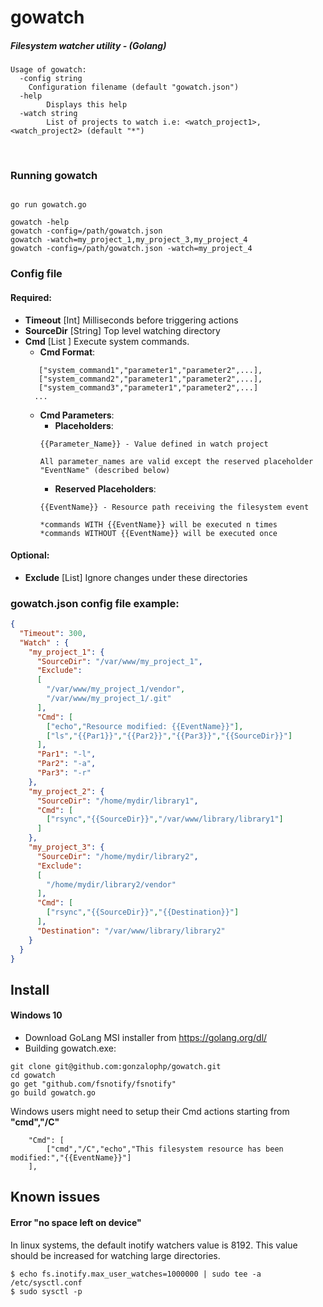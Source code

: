# gowatch

##### Filesystem watcher utility - (Golang)


```text
Usage of gowatch:
  -config string
	Configuration filename (default "gowatch.json")
  -help
    	Displays this help
  -watch string
    	List of projects to watch i.e: <watch_project1>,<watch_project2> (default "*")
```
<br/>

### Running gowatch

```

go run gowatch.go

gowatch -help
gowatch -config=/path/gowatch.json
gowatch -watch=my_project_1,my_project_3,my_project_4
gowatch -config=/path/gowatch.json -watch=my_project_4

```

### Config file

#### Required:
* **Timeout** [Int] Milliseconds before triggering actions
* **SourceDir** [String] Top level watching directory
* **Cmd** [List ] Execute system commands.
  - **Cmd Format**:
  ``` 
	 ["system_command1","parameter1","parameter2",...],
	 ["system_command2","parameter1","parameter2",...],
	 ["system_command3","parameter1","parameter2",...]
	...
  ```
  - **Cmd Parameters**:
    + **Placeholders**:
    ```
    {{Parameter_Name}} - Value defined in watch project
    
    All parameter_names are valid except the reserved placeholder "EventName" (described below)
    ```
     + **Reserved Placeholders**:
    ```
    {{EventName}} - Resource path receiving the filesystem event  
    
    *commands WITH {{EventName}} will be executed n times
    *commands WITHOUT {{EventName}} will be executed once
    ```
        
#### Optional:
* **Exclude** [List] Ignore changes under these directories 


### gowatch.json config file example:
```json
{
  "Timeout": 300,
  "Watch" : {
    "my_project_1": {
      "SourceDir": "/var/www/my_project_1",
      "Exclude":
      [
        "/var/www/my_project_1/vendor",
        "/var/www/my_project_1/.git"
      ],
      "Cmd": [
        ["echo","Resource modified: {{EventName}}"],
        ["ls","{{Par1}}","{{Par2}}","{{Par3}}","{{SourceDir}}"]
      ],
      "Par1": "-l",
      "Par2": "-a",
      "Par3": "-r"
    },
    "my_project_2": {
      "SourceDir": "/home/mydir/library1",
      "Cmd": [
        ["rsync","{{SourceDir}}","/var/www/library/library1"]
      ]
    },
    "my_project_3": {
      "SourceDir": "/home/mydir/library2",
      "Exclude":
      [
        "/home/mydir/library2/vendor"
      ],
      "Cmd": [
        ["rsync","{{SourceDir}}","{{Destination}}"]
      ],
      "Destination": "/var/www/library/library2"
    }
  }
}
```

## Install
#### Windows 10
* Download GoLang MSI installer from https://golang.org/dl/
* Building gowatch.exe:
```
git clone git@github.com:gonzalophp/gowatch.git
cd gowatch
go get "github.com/fsnotify/fsnotify"
go build gowatch.go
```

Windows users might need to setup their Cmd actions starting from **"cmd","/C"**

```
    "Cmd": [
        ["cmd","/C","echo","This filesystem resource has been modified:","{{EventName}}"]
    ],
```

## Known issues
#### Error "no space left on device"
In linux systems, the default inotify watchers value is 8192. This value should be increased for watching large directories.
```
$ echo fs.inotify.max_user_watches=1000000 | sudo tee -a /etc/sysctl.conf
$ sudo sysctl -p
```

